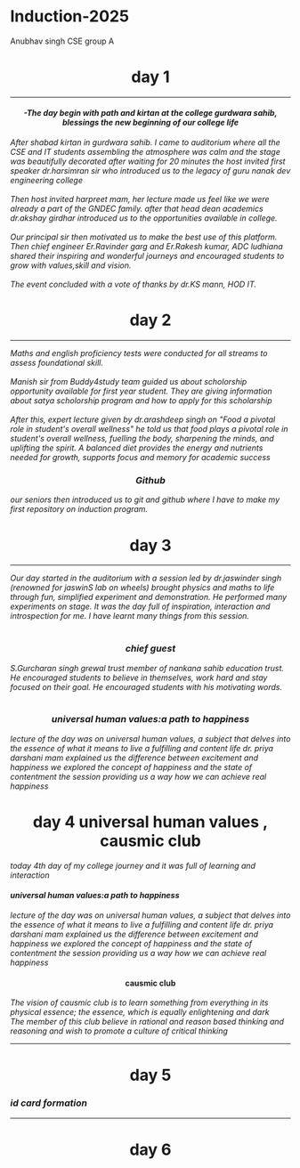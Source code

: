 # Induction-2025
Anubhav singh CSE group A
<h1 align="center">day 1</h1>
<hr>
<h4 align="center"><i>-The day begin with path and kirtan at the college gurdwara sahib, blessings the new beginning of our college life </i></h4>
<i>After shabad kirtan in gurdwara sahib. I came to auditorium where all the CSE and IT students assembling the atmosphere was calm and the stage was beautifully decorated after waiting for 20 minutes the host invited first speaker dr.harsimran sir who introduced us to the legacy of guru nanak dev engineering college
<br><br>
Then host invited harpreet mam, her lecture made us feel like we were already a part of the GNDEC family. after that head dean academics dr.akshay girdhar introduced us to the opportunities available in college.
<br><br>
Our principal sir then motivated us to make the best use of this platform. Then chief engineer Er.Ravinder garg and Er.Rakesh kumar, ADC ludhiana shared their inspiring and wonderful journeys and encouraged students to grow with values,skill and vision.
<br><br>
The event concluded with a vote of thanks by dr.KS mann, HOD IT.</i>

<h1 align="center">day 2</h1>
<hr>
<i>Maths and english proficiency tests were conducted for all streams to assess foundational skill.
<br><br>
Manish sir from Buddy4study team guided us about scholorship opportunity available for first year student. They are giving information about satya scholorship program and how to apply for this scholarship 
<br><br>After this, expert lecture given by dr.arashdeep singh on "Food a pivotal role in student's overall wellness" he told us that food plays a pivotal role in student's overall wellness, fuelling the body, sharpening the minds, and uplifting the spirit. A balanced diet provides the energy and nutrients needed for growth, supports focus and memory for academic success 
<br>
<h3 align="center"> Github</h3>
our seniors then introduced us to git and github where I have to make my first repository on induction program.</i>

<h1 align="center">day 3</h1>
<hr>
<i> Our day started in the auditorium with a session led by dr.jaswinder singh (renowned for jaswinS lab on wheels) brought physics and maths to life through fun, simplified experiment and demonstration. He performed many experiments on stage. It was the day full of inspiration, interaction and introspection for me. I have learnt many things from this session.
<br><br>
<h3 align="center">chief guest</h3>
S.Gurcharan singh grewal trust member of nankana sahib education trust. He encouraged students to believe in themselves, work hard and stay focused on their goal. He encouraged students with his motivating words.
<br><br>
<h3 align="center">universal human values:a path to happiness </h3>
lecture of the day was on universal human values, a subject that delves into the essence of what it means to live a fulfilling and content life dr. priya darshani mam explained us the difference between excitement and happiness we explored the concept of happiness and the state of contentment the session providing us a way how we can achieve real happiness</i>


<h1 align="center">day 4 universal human values , causmic club</h1>
<i>today 4th day of my college journey and it was full of learning and interaction </i>
<i><h4>universal human values:a path to happiness </h4></i>
<i>lecture of the day was on universal human values, a subject that delves into the essence of what it means to live a fulfilling and content life dr. priya darshani mam explained us the difference between excitement and happiness we explored the concept of happiness and the state of contentment the session providing us a way how we can achieve real happiness</i>
<h4 align="center">causmic club</h4>
<i>The vision of causmic club is to learn something from everything in its physical essence; the essence, which is equally enlightening and dark 
<br>
The member of this club believe in rational and reason based thinking and reasoning and wish to promote a culture of critical thinking </i>
<hr>
<h1 align="center">day 5</h1>
<i><h3>id card formation</h3></i>
<hr>
<h1 align="center">day 6</h1>


